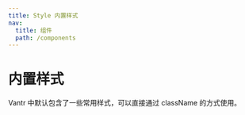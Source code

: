 ```yaml
---
title: Style 内置样式
nav:
  title: 组件
  path: /components
---
```


# 内置样式

Vantr 中默认包含了一些常用样式，可以直接通过 className 的方式使用。

<code src="./demo/index" hidden/>

## 1px 边框

<code src="./demo/hairline" desc="为元素添加 Retina 屏幕下的 1px 边框（即 hairline），基于伪类 transform 实现。" pure/>

## 动画

<code src="./demo/animate" desc="可以通过 `rc-motion` 组件使用内置的动画" pure/>
